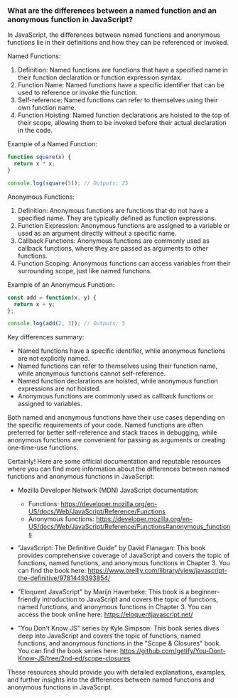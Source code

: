 ### What are the differences between a named function and an anonymous function in JavaScript?

In JavaScript, the differences between named functions and anonymous functions lie in their definitions and how they can be referenced or invoked.

Named Functions:
1. Definition: Named functions are functions that have a specified name in their function declaration or function expression syntax.
2. Function Name: Named functions have a specific identifier that can be used to reference or invoke the function.
3. Self-reference: Named functions can refer to themselves using their own function name.
4. Function Hoisting: Named function declarations are hoisted to the top of their scope, allowing them to be invoked before their actual declaration in the code.

Example of a Named Function:
```javascript
function square(x) {
  return x * x;
}

console.log(square(5)); // Outputs: 25
```

Anonymous Functions:
1. Definition: Anonymous functions are functions that do not have a specified name. They are typically defined as function expressions.
2. Function Expression: Anonymous functions are assigned to a variable or used as an argument directly without a specific name.
3. Callback Functions: Anonymous functions are commonly used as callback functions, where they are passed as arguments to other functions.
4. Function Scoping: Anonymous functions can access variables from their surrounding scope, just like named functions.

Example of an Anonymous Function:
```javascript
const add = function(x, y) {
  return x + y;
};

console.log(add(2, 3)); // Outputs: 5
```

Key differences summary:
- Named functions have a specific identifier, while anonymous functions are not explicitly named.
- Named functions can refer to themselves using their function name, while anonymous functions cannot self-reference.
- Named function declarations are hoisted, while anonymous function expressions are not hoisted.
- Anonymous functions are commonly used as callback functions or assigned to variables.

Both named and anonymous functions have their use cases depending on the specific requirements of your code. Named functions are often preferred for better self-reference and stack traces in debugging, while anonymous functions are convenient for passing as arguments or creating one-time-use functions.

Certainly! Here are some official documentation and reputable resources where you can find more information about the differences between named functions and anonymous functions in JavaScript:

- Mozilla Developer Network (MDN) JavaScript documentation:
  - Functions: https://developer.mozilla.org/en-US/docs/Web/JavaScript/Reference/Functions
  - Anonymous functions: https://developer.mozilla.org/en-US/docs/Web/JavaScript/Reference/Functions#anonymous_functions

- "JavaScript: The Definitive Guide" by David Flanagan: This book provides comprehensive coverage of JavaScript and covers the topic of functions, named functions, and anonymous functions in Chapter 3. You can find the book here: https://www.oreilly.com/library/view/javascript-the-definitive/9781449393854/

- "Eloquent JavaScript" by Marijn Haverbeke: This book is a beginner-friendly introduction to JavaScript and covers the topic of functions, named functions, and anonymous functions in Chapter 3. You can access the book online here: https://eloquentjavascript.net/

- "You Don't Know JS" series by Kyle Simpson: This book series dives deep into JavaScript and covers the topic of functions, named functions, and anonymous functions in the "Scope & Closures" book. You can find the book series here: https://github.com/getify/You-Dont-Know-JS/tree/2nd-ed/scope-closures

These resources should provide you with detailed explanations, examples, and further insights into the differences between named functions and anonymous functions in JavaScript.
